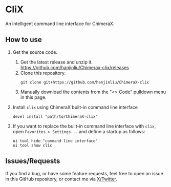 # CliX

An intelligent command line interface for ChimeraX.

## How to use

1. Get the source code.
   1. Get the latest release and unzip it.
      https://github.com/hanjinliu/Chimerax-clix/releases
   2. Clone this repository.
      ```shell
      git clone git+https://github.com/hanjinliu/ChimeraX-clix
      ```
   3. Manually download the contents from the "<> Code" pulldown menu in this page.

2. Install `clix` using ChimeraX built-in command line interface
   ```shell
   devel install "path/to/ChimeraX-clix"
   ```

3. If you want to replace the built-in command line interface with `clix`, open
   `Favorites > Settings...` and define a startup as follows:
   ```shell
   ui tool hide "command line interface"
   ui tool show clix
   ```

## Issues/Requests

If you find a bug, or have some feature requests, feel free to open an issue in this 
GitHub repository, or contact me via [X/Twitter](https://twitter.com/liu_hanjin).
